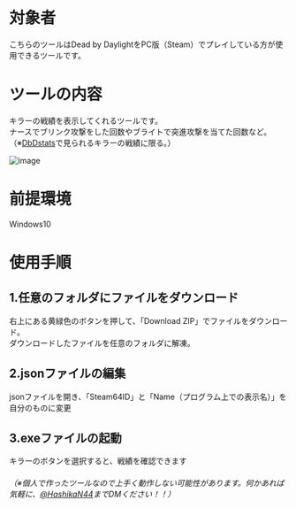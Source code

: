 # 対象者
こちらのツールはDead by DaylightをPC版（Steam）でプレイしている方が使用できるツールです。  


# ツールの内容
キラーの戦績を表示してくれるツールです。  
ナースでブリンク攻撃をした回数やブライトで突進攻撃を当てた回数など。  
（※[DbDstats](https://dbd.tricky.lol/)で見られるキラーの戦績に限る。）

![image](https://user-images.githubusercontent.com/109508477/212890902-a9d5b0f5-8553-42c8-a04b-b16bbccfd48e.png)


# 前提環境
Windows10

# 使用手順  
## 1.任意のフォルダにファイルをダウンロード  
右上にある黄緑色のボタンを押して、「Download ZIP」でファイルをダウンロード。  
ダウンロードしたファイルを任意のフォルダに解凍。  
## 2.jsonファイルの編集
jsonファイルを開き、「Steam64ID」と「Name（プログラム上での表示名）」を自分のものに変更
## 3.exeファイルの起動  
キラーのボタンを選択すると、戦績を確認できます


###### （※個人で作ったツールなので上手く動作しない可能性があります。何かあれば気軽に、[@HashikaN44](https://twitter.com/HashikaN44)までDMください！！）
